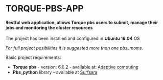 # TORQUE-PBS-APP
<h4>Restful web application, allows Torque pbs users to submit, manage their jobs and monitoring the cluster resources</h4>

<p>The project has been installed and configured in <b>Ubuntu 16.04</b> OS</p>

<i>For full project posibilities it is suggested more than one pbs_moms.</i>

Basic project requirements:
<ul>
  <li><b>Torque pbs</b> - version: 6.0.2 - available at: <a href="https://www.adaptivecomputing.com">Adaptive computing</a></li>
  <li><b>Pbs_python</b> library - available at <a href="https://oss.trac.surfsara.nl/pbs_python/">Surfsara</a></li>
</ul>
